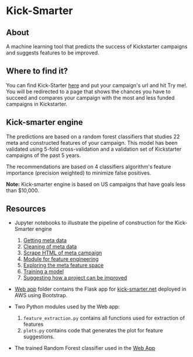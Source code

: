 # Kick-Smarter
## About
A machine learning tool that predicts the success of Kickstarter campaigns and suggests features to be improved. 

## Where to find it?
You can find Kick-Starter [here](http://www.kick-smarter.net) and put your campaign's url and hit Try me!. 
You will be redirected to a page that shows the chances you have to succeed and compares your campaign with the most and less funded campaigns in Kickstarter. 

## Kick-smarter engine 

The predictions are based on a random forest classifiers that studies 22 meta and constructed features of your campaign. This model has been validated using 5-fold cross-validation and a validation set of Kickstarter campaigns of the past 5 years.

The recommendations are based on 4 classifiers algorithm's feature importance (precision weighted) to minimize false positives.

**Note:** Kick-smarter engine is based on US campaigns that have goals less than $10,000.


## Resources
- Jupyter notebooks to illustrate the pipeline of construction for the  Kick-Smarter engine
   1. [Getting meta data](https://github.com/natachaaltamirano/kick-smarter/blob/master/A_Metafeatures_using_avilable_data.ipynb)
   2. [Cleaning of meta data](https://github.com/natachaaltamirano/kick-smarter/blob/master/B_Further_cleaning.ipynb)
   3. [Scrape HTML of meta campaign](https://github.com/natachaaltamirano/kick-smarter/blob/master/C_Use_meta_data_to_scrape_web.ipynb)
   4. [Module for feature engineering](https://github.com/natachaaltamirano/kick-smarter/blob/master/D2_Saving_functions_as_pyfile_feature_extraction.ipynb)
   5. [Exploring the meta feature space]()
   6. [Training a model]()
   7. [Suggesting how a project can be improved]()
- [Web app]() folder contains the Flask app for [kick-smarter.net](www.kick-smarter.net) deployed in AWS using Bootstrap.
- Two Python modules used by the Web app:
   1. `feature_extraction.py` contains all functions used for extraction of features
   2. `plots.py` contains code that generates the plot for feature suggestions. 

- The trained Random Forest classifier used in the [Web App]()

